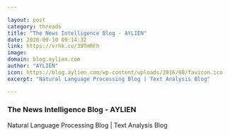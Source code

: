 ```yaml
---

layout: post
category: threads
title: "The News Intelligence Blog - AYLIEN"
date: 2020-09-10 09:14:32
link: https://vrhk.co/39TmRFh
image: 
domain: blog.aylien.com
author: "AYLIEN"
icon: https://blog.aylien.com/wp-content/uploads/2016/08/favicon.ico
excerpt: "Natural Language Processing Blog | Text Analysis Blog"

---
```


### The News Intelligence Blog - AYLIEN

Natural Language Processing Blog | Text Analysis Blog